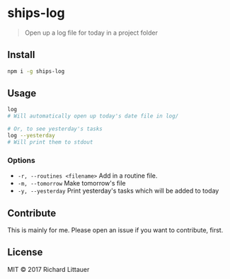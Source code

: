 # ships-log

> Open up a log file for today in a project folder

## Install

```sh
npm i -g ships-log
```

## Usage

```sh
log
# Will automatically open up today's date file in log/

# Or, to see yesterday's tasks
log --yesterday
# Will print them to stdout
```

### Options

- `-r, --routines <filename>` Add in a routine file.
- `-m, --tomorrow` Make tomorrow's file
- `-y, --yesterday` Print yesterday's tasks which will be added to today

## Contribute

This is mainly for me. Please open an issue if you want to contribute, first.

## License

MIT © 2017 Richard Littauer
